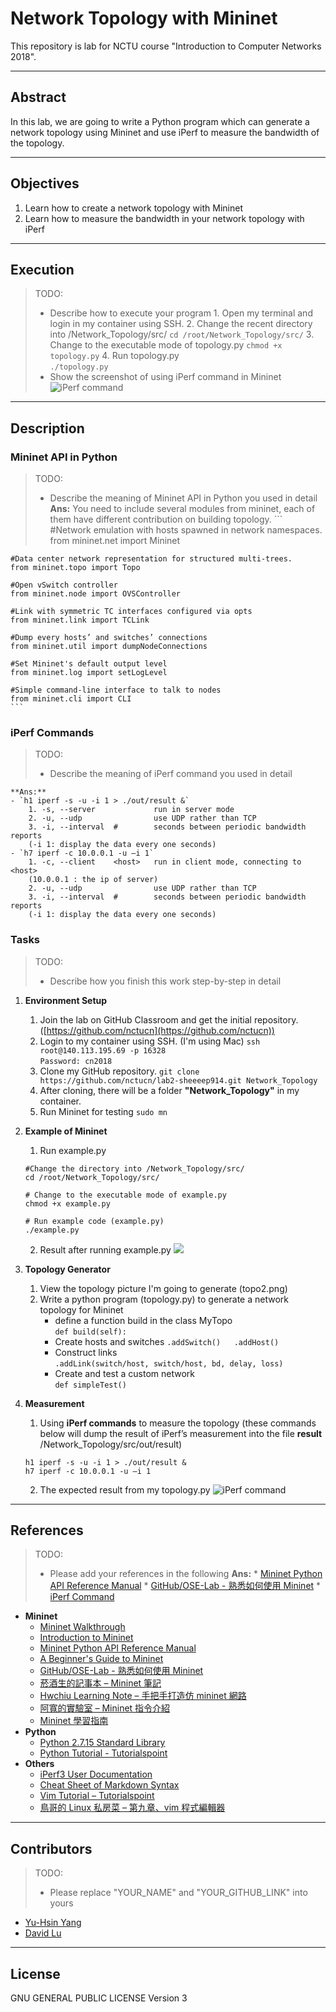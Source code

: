# Network Topology with Mininet

This repository is lab for NCTU course "Introduction to Computer Networks 2018".

---
## Abstract

In this lab, we are going to write a Python program which can generate a network topology using Mininet and use iPerf to measure the bandwidth of the topology.

---
## Objectives

1. Learn how to create a network topology with Mininet
2. Learn how to measure the bandwidth in your network topology with iPerf

---
## Execution

> TODO: 
> * Describe how to execute your program
	1. Open my terminal and login in my container using SSH.
	2. Change the recent directory into /Network_Topology/src/
	`cd /root/Network_Topology/src/`
	3. Change to the executable mode of topology.py	
	`chmod +x topology.py`
	4. Run topology.py		
	`./topology.py`
> * Show the screenshot of using iPerf command in Mininet
	![iPerf command](iPerf_Command.png)

---
## Description

### Mininet API in Python

> TODO:
> * Describe the meaning of Mininet API in Python you used in detail
	**Ans:** You need to include several modules from mininet, each of them have different contribution on building topology.
	```
	#Network emulation with hosts spawned in network namespaces. 
	from mininet.net import Mininet
	
	#Data center network representation for structured multi-trees.
	from mininet.topo import Topo
	
	#Open vSwitch controller
	from mininet.node import OVSController
	
	#Link with symmetric TC interfaces configured via opts
	from mininet.link import TCLink
	
	#Dump every hosts’ and switches’ connections
	from mininet.util import dumpNodeConnections
	
	#Set Mininet's default output level
	from mininet.log import setLogLevel
	
	#Simple command-line interface to talk to nodes
	from mininet.cli import CLI
	```

### iPerf Commands

> TODO:
> * Describe the meaning of iPerf command you used in detail
	
	**Ans:**
	- `h1 iperf -s -u -i 1 > ./out/result &`
		1. -s, --server             run in server mode
		2. -u, --udp                use UDP rather than TCP
		3. -i, --interval  #        seconds between periodic bandwidth reports
		(-i 1: display the data every one seconds)
	- `h7 iperf -c 10.0.0.1 -u –i 1`
		1. -c, --client    <host>   run in client mode, connecting to <host>
		(10.0.0.1 : the ip of server)
		2. -u, --udp                use UDP rather than TCP
		3. -i, --interval  #        seconds between periodic bandwidth reports
		(-i 1: display the data every one seconds)
### Tasks

> TODO:
> * Describe how you finish this work step-by-step in detail

1. **Environment Setup**
	1. Join the lab on GitHub Classroom and get the initial repository. 
		([https://github.com/nctucn](https://github.com/nctucn))
	2. Login to my container using SSH. (I'm using Mac)
	`ssh root@140.113.195.69 -p 16328`	
	`Password: cn2018`
	3. Clone my GitHub repository.
	`git clone https://github.com/nctucn/lab2-sheeeep914.git Network_Topology`
	4. After cloning, there will be a folder **"Network_Topology"** in my container.
	5. Run Mininet for testing
	`sudo mn`
2. **Example of Mininet**
	1. Run example.py
	```
	#Change the directory into /Network_Topology/src/
	cd /root/Network_Topology/src/
	
	# Change to the executable mode of example.py
	chmod +x example.py
	
	# Run example code (example.py)
	./example.py
	```
	2. Result after running example.py
	![](Excuting_example.png)
	

3. **Topology Generator**
	1. View the topology picture I'm going to generate (topo2.png)
	2. Write a python program (topology.py) to generate a network topology for Mininet
		- define a function build in the class MyTopo 	
		`def build(self):`
		- Create hosts and switches	
		`.addSwitch()	.addHost()`
		- Construct links	
		`.addLink(switch/host, switch/host, bd, delay, loss)`
		- Create and test a custom network	
		`def simpleTest()`

4. **Measurement**
	1. Using **iPerf commands** to measure the topology
	(these commands below will dump the result of iPerf’s measurement into the file **result**	/Network_Topology/src/out/result)
	```
	h1 iperf -s -u -i 1 > ./out/result &
	h7 iperf -c 10.0.0.1 -u –i 1
	```
	2. The expected result from my topology.py
	![iPerf command](iPerf_Command.png)
---
## References

> TODO: 
> * Please add your references in the following
	**Ans:**
	* [Mininet Python API Reference Manual](http://mininet.org/api/annotated.html)
	* [GitHub/OSE-Lab - 熟悉如何使用 Mininet](https://github.com/OSE-Lab/Learning-SDN/blob/master/Mininet/README.md)
	* [iPerf Command](https://cms.35g.tw/coding/%E5%88%A9%E7%94%A8-iperf-%E6%B8%AC%E8%A9%A6%E7%B6%B2%E8%B7%AF%E6%95%88%E8%83%BD/)

* **Mininet**
    * [Mininet Walkthrough](http://mininet.org/walkthrough/)
    * [Introduction to Mininet](https://github.com/mininet/mininet/wiki/Introduction-to-Mininet)
    * [Mininet Python API Reference Manual](http://mininet.org/api/annotated.html)
    * [A Beginner's Guide to Mininet](https://opensourceforu.com/2017/04/beginners-guide-mininet/)
    * [GitHub/OSE-Lab - 熟悉如何使用 Mininet](https://github.com/OSE-Lab/Learning-SDN/blob/master/Mininet/README.md)
    * [菸酒生的記事本 – Mininet 筆記](https://blog.laszlo.tw/?p=81)
    * [Hwchiu Learning Note – 手把手打造仿 mininet 網路](https://hwchiu.com/setup-mininet-like-environment.html)
    * [阿寬的實驗室 – Mininet 指令介紹](https://ting-kuan.blog/2017/11/09/%E3%80%90mininet%E6%8C%87%E4%BB%A4%E4%BB%8B%E7%B4%B9%E3%80%91/)
    * [Mininet 學習指南](https://www.sdnlab.com/11495.html)
* **Python**
    * [Python 2.7.15 Standard Library](https://docs.python.org/2/library/index.html)
    * [Python Tutorial - Tutorialspoint](https://www.tutorialspoint.com/python/)
* **Others**
    * [iPerf3 User Documentation](https://iperf.fr/iperf-doc.php#3doc)
    * [Cheat Sheet of Markdown Syntax](https://www.markdownguide.org/cheat-sheet)
    * [Vim Tutorial – Tutorialspoint](https://www.tutorialspoint.com/vim/index.htm)
    * [鳥哥的 Linux 私房菜 – 第九章、vim 程式編輯器](http://linux.vbird.org/linux_basic/0310vi.php)

---
## Contributors

> TODO:
> * Please replace "YOUR_NAME" and "YOUR_GITHUB_LINK" into yours

* [Yu-Hsin Yang](https://github.com/sheeeep914)
* [David Lu](https://github.com/yungshenglu)

---
## License

GNU GENERAL PUBLIC LICENSE Version 3
